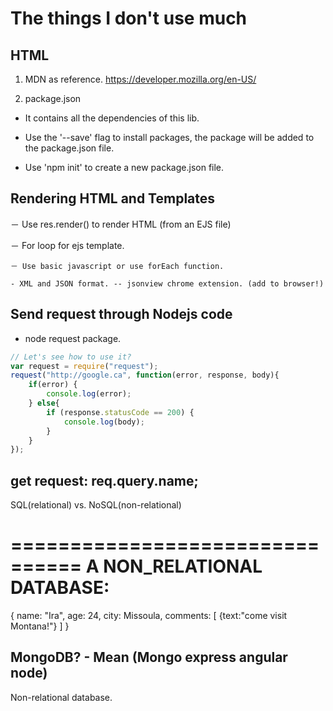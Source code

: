 # The things I don't use much

## HTML

1. MDN as reference. https://developer.mozilla.org/en-US/

2. package.json

- It contains all the dependencies of this lib.

- Use the '--save' flag to install packages, the package will be added to the package.json file.

- Use 'npm init' to create a new package.json file.

## Rendering HTML and Templates

－ Use res.render() to render HTML (from an EJS file)

－ For loop for ejs template.

    － Use basic javascript or use forEach function.

    - XML and JSON format. -- jsonview chrome extension. (add to browser!)

## Send request through Nodejs code

- node request package. 

```javascript
// Let's see how to use it?
var request = require("request");
request("http://google.ca", function(error, response, body){
    if(error) {
        console.log(error);
    } else{
        if (response.statusCode == 200) {
            console.log(body);
        }
    }
});
```

## get request: req.query.name;

SQL(relational) vs. NoSQL(non-relational)

================================
A NON_RELATIONAL DATABASE:
================================
{
    name: "Ira",
    age: 24,
    city: Missoula,
    comments: [
        {text:"come visit Montana!"}
    ]
}

## MongoDB? - Mean (Mongo express angular node)

Non-relational database.

